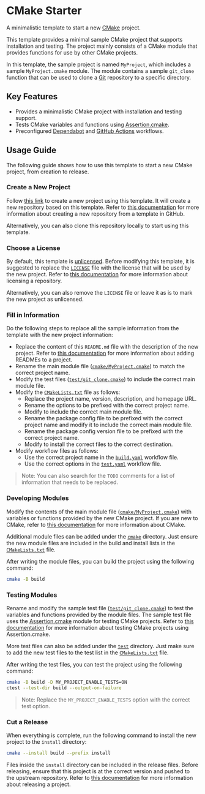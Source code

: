 <!-- TODO: Replace the content of this file with the new project description. -->

# CMake Starter

A minimalistic template to start a new [CMake](https://cmake.org/) project.

This template provides a minimal sample CMake project that supports installation and testing. The project mainly consists of a CMake module that provides functions for use by other CMake projects.

In this template, the sample project is named `MyProject`, which includes a sample `MyProject.cmake` module. The module contains a sample `git_clone` function that can be used to clone a [Git](https://git-scm.com/) repository to a specific directory.

## Key Features

- Provides a minimalistic CMake project with installation and testing support.
- Tests CMake variables and functions using [Assertion.cmake](https://github.com/threeal/assertion-cmake/tree/v1.0.0).
- Preconfigured [Dependabot](https://docs.github.com/en/code-security/dependabot) and [GitHub Actions](https://github.com/features/actions) workflows.

## Usage Guide

The following guide shows how to use this template to start a new CMake project, from creation to release.

### Create a New Project

Follow [this link](https://github.com/new?template_name=cmake-starter&template_owner=threeal) to create a new project using this template. It will create a new repository based on this template. Refer to [this documentation](https://docs.github.com/en/repositories/creating-and-managing-repositories/creating-a-repository-from-a-template) for more information about creating a new repository from a template in GitHub.

Alternatively, you can also clone this repository locally to start using this template.

### Choose a License

By default, this template is [unlicensed](https://unlicense.org/). Before modifying this template, it is suggested to replace the [`LICENSE`](./LICENSE) file with the license that will be used by the new project. Refer to [this documentation](https://docs.github.com/en/repositories/managing-your-repositorys-settings-and-features/customizing-your-repository/licensing-a-repository) for more information about licensing a repository.

Alternatively, you can also remove the `LICENSE` file or leave it as is to mark the new project as unlicensed.

### Fill in Information

Do the following steps to replace all the sample information from the template with the new project information:
- Replace the content of this `README.md` file with the description of the new project. Refer to [this documentation](https://docs.github.com/en/repositories/managing-your-repositorys-settings-and-features/customizing-your-repository/about-readmes) for more information about adding READMEs to a project.
- Rename the main module file ([`cmake/MyProject.cmake`](./cmake/MyProject.cmake)) to match the correct project name.
- Modify the test files ([`test/git_clone.cmake`](./test/git_clone.cmake)) to include the correct main module file.
- Modify the [`CMakeLists.txt`](./CMakeLists.txt) file as follows:
  - Replace the project name, version, description, and homepage URL.
  - Rename the options to be prefixed with the correct project name.
  - Modify to include the correct main module file.
  - Rename the package config file to be prefixed with the correct project name and modify it to include the correct main module file.
  - Rename the package config version file to be prefixed with the correct project name.
  - Modify to install the correct files to the correct destination.
- Modify workflow files as follows:
  - Use the correct project name in the [`build.yaml`](./.github/workflows/build.yaml) workflow file.
  - Use the correct options in the [`test.yaml`](./.github/workflows/test.yaml) workflow file.

> Note: You can also search for the `TODO` comments for a list of information that needs to be replaced.

### Developing Modules

Modify the contents of the main module file ([`cmake/MyProject.cmake`](./cmake/MyProject.cmake)) with variables or functions provided by the new CMake project. If you are new to CMake, refer to [this documentation](https://cmake.org/cmake/help/v3.21/index.html) for more information about CMake.

Additional module files can be added under the [`cmake`](./cmake) directory. Just ensure the new module files are included in the build and install lists in the [`CMakeLists.txt`](./CMakeLists.txt) file.

After writing the module files, you can build the project using the following command:

```sh
cmake -B build
```

### Testing Modules

Rename and modify the sample test file ([`test/git_clone.cmake`](./test/git_clone.cmake)) to test the variables and functions provided by the module files. The sample test file uses the [Assertion.cmake](https://github.com/threeal/assertion-cmake/tree/v1.0.0) module for testing CMake projects. Refer to [this documentation](https://github.com/threeal/assertion-cmake/tree/v1.0.0#assertion-example) for more information about testing CMake projects using Assertion.cmake.

More test files can also be added under the [`test`](./test) directory. Just make sure to add the new test files to the test list in the [`CMakeLists.txt`](./CMakeLists.txt) file.

After writing the test files, you can test the project using the following command:

```sh
cmake -B build -D MY_PROJECT_ENABLE_TESTS=ON
ctest --test-dir build --output-on-failure
```

> Note: Replace the `MY_PROJECT_ENABLE_TESTS` option with the correct test option.

### Cut a Release

When everything is complete, run the following command to install the new project to the `install` directory:

```sh
cmake --install build --prefix install
```

Files inside the `install` directory can be included in the release files. Before releasing, ensure that this project is at the correct version and pushed to the upstream repository. Refer to [this documentation](https://docs.github.com/en/repositories/releasing-projects-on-github/about-releases) for more information about releasing a project.

